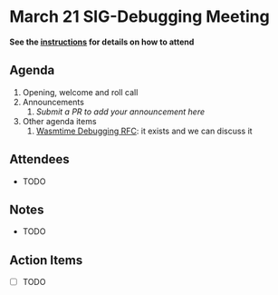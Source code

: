 # March 21 SIG-Debugging Meeting

**See the [instructions](../README.md) for details on how to attend**

## Agenda

1. Opening, welcome and roll call
1. Announcements
    1. _Submit a PR to add your announcement here_
1. Other agenda items
    1. [Wasmtime Debugging RFC](github.com/bytecodealliance/rfcs/pull/34): it exists and we can discuss it

## Attendees

* TODO

## Notes

* TODO

## Action Items

* [ ] TODO
